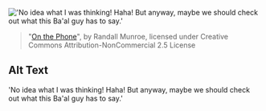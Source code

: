 !['No idea what I was thinking! Haha! But anyway, maybe we should check out what this Ba'al guy has to say.'](https://imgs.xkcd.com/comics/on_the_phone.png)
> "[On the Phone](https://xkcd.com/1419/)", by Randall Munroe, licensed under Creative Commons Attribution-NonCommercial 2.5 License

## Alt Text
'No idea what I was thinking! Haha! But anyway, maybe we should check out what this Ba'al guy has to say.'
